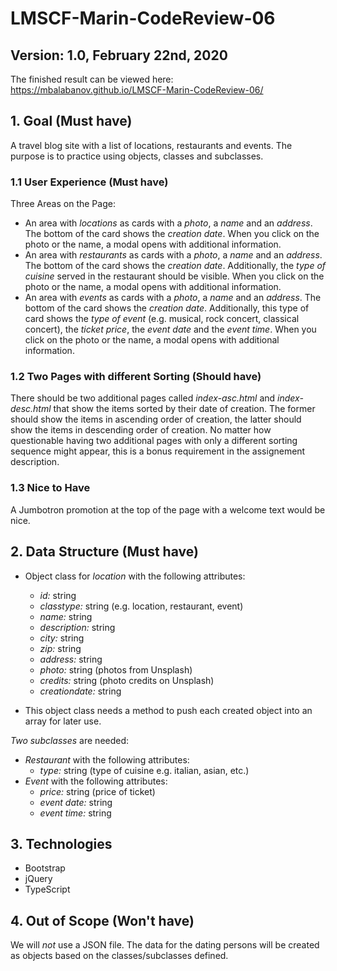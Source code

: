 # LMSCF-Marin-CodeReview-06

## Version: 1.0, February 22nd, 2020
The finished result can be viewed here:  https://mbalabanov.github.io/LMSCF-Marin-CodeReview-06/

## 1. Goal (Must have)
A travel blog site with a list of locations, restaurants and events. The purpose is to practice using objects, classes and subclasses.

### 1.1 User Experience (Must have)
Three Areas on the Page:
- An area with *locations* as cards with a _photo_, a _name_ and an _address_. The bottom of the card shows the _creation date_. When you click on the photo or the name, a modal opens with additional information.
- An area with *restaurants* as cards with a _photo_, a _name_ and an _address_. The bottom of the card shows the _creation date_. Additionally, the _type of cuisine_ served in the restaurant should be visible. When you click on the photo or the name, a modal opens with additional information.
- An area with  *events* as cards with a _photo_, a _name_ and an _address_. The bottom of the card shows the _creation date_. Additionally, this type of card shows the _type of event_ (e.g. musical, rock concert, classical concert), the _ticket price_, the _event date_ and the _event time_. When you click on the photo or the name, a modal opens with additional information.

### 1.2 Two Pages with different Sorting (Should have)
There should be two additional pages called _index-asc.html_ and _index-desc.html_ that show the items sorted by their date of creation. The former should show the items in ascending order of creation, the latter should show the items in descending order of creation.
No matter how questionable having two additional pages with only a different sorting sequence might appear, this is a bonus requirement in the assignement description.

### 1.3 Nice to Have
A Jumbotron promotion at the top of the page with a welcome text would be nice.

## 2. Data Structure (Must have)
- Object class for *location* with the following attributes:
    - *id:* string
    - *classtype:* string (e.g. location, restaurant, event)
    - *name:* string
    - *description:* string
    - *city:* string
    - *zip:* string
    - *address:* string
    - *photo:* string (photos from Unsplash)
    - *credits:* string (photo credits on Unsplash)
    - *creationdate:* string

- This object class needs a method to push each created object into an array for later use.

*Two subclasses* are needed:
- *Restaurant* with the following attributes:
    - *type:* string (type of cuisine e.g. italian, asian, etc.)
- *Event* with the following attributes:
    - *price:* string (price of ticket)
    - *event date:* string
    - *event time:* string

## 3. Technologies
- Bootstrap
- jQuery
- TypeScript

## 4. Out of Scope (Won't have)
We will *not* use a JSON file. The data for the dating persons will be created as objects based on the classes/subclasses defined.
